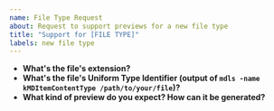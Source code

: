 ```yaml
---
name: File Type Request
about: Request to support previews for a new file type
title: "Support for [FILE TYPE]"
labels: new file type
---
```


<!--
	Before opening an issue, please check whether a similar issue has already been created.

	Please fill in the following information about the file type you'd like to see supported.
-->

- **What's the file's extension?**
- **What's the file's Uniform Type Identifier (output of `mdls -name kMDItemContentType /path/to/your/file`)?**
- **What kind of preview do you expect? How can it be generated?**
